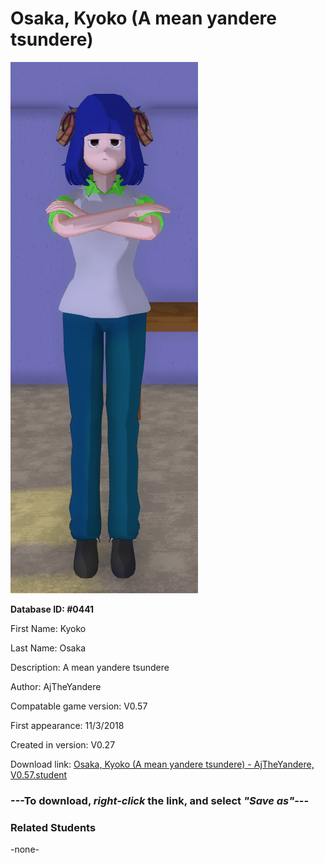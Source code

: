# Osaka, Kyoko (A mean yandere tsundere)

<img src="../../Files/Images/Osaka, Kyoko (A mean yandere tsundere).png" title="Osaka, Kyoko (A mean yandere tsundere) - AjTheYandere, V0.57">

**Database ID: #0441**

First Name: Kyoko

Last Name: Osaka

Description: A mean yandere tsundere

Author: AjTheYandere

Compatable game version: V0.57

First appearance: 11/3/2018

Created in version: V0.27

Download link: <a href="https://raw.githubusercontent.com/Arbiter1223/Daigaku-Gurashi-Custom-Students/master/Files/Student%20Files/Osaka%2C%20Kyoko%20(A%20mean%20yandere%20tsundere)%20-%20AjTheYandere%2C%20V0.57.student">Osaka, Kyoko (A mean yandere tsundere) - AjTheYandere, V0.57.student</a>

### ---**To download, _right-click_ the link, and select _"Save as"_**---

### Related Students

-none-
